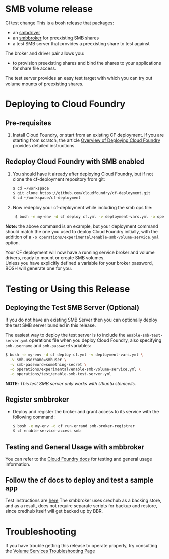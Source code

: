 # SMB volume release
CI test change
This is a bosh release that packages:
- an [smbdriver](https://github.com/cloudfoundry/smbdriver) 
- an [smbbroker](https://github.com/cloudfoundry/smbbroker) for preexisting SMB shares
- a test SMB server that provides a preexisting share to test against

The broker and driver pair allows you:
- to provision preexisting shares and bind the shares to your applications for share file access.

The test server provides an easy test target with which you can try out volume mounts of preexisting shares.

# Deploying to Cloud Foundry

## Pre-requisites

1. Install Cloud Foundry, or start from an existing CF deployment.  If you are starting from scratch, the article 
    [Overview of Deploying Cloud Foundry](https://docs.cloudfoundry.org/deploying/index.html) provides detailed
    instructions.

## Redeploy Cloud Foundry with SMB enabled

1. You should have it already after deploying Cloud Foundry, but if not clone the cf-deployment repository from git:

    ```bash
    $ cd ~/workspace
    $ git clone https://github.com/cloudfoundry/cf-deployment.git
    $ cd ~/workspace/cf-deployment
    ```

2. Now redeploy your cf-deployment while including the smb ops file:
    
   ```bash
    $ bosh -e my-env -d cf deploy cf.yml -v deployment-vars.yml -o operations/experimental/enable-smb-volume-service.yml
    ```
    
**Note:** the above command is an example, but your deployment command should match the one you used to deploy Cloud 
Foundry initially, with the addition of a `-o operations/experimental/enable-smb-volume-service.yml` option.

Your CF deployment will now have a running service broker and volume drivers, ready to mount or create SMB volumes.  
Unless you have explicitly defined a variable for your broker password, BOSH will generate one for you.

# Testing or Using this Release

## Deploying the Test SMB Server (Optional)

If you do not have an existing SMB Server then you can optionally deploy the test SMB server bundled in this release.

The easiest way to deploy the test server is to include the `enable-smb-test-server.yml` operations file when you deploy
Cloud Foundry, also specifying `smb-username` and `smb-password` variables:

   ```bash
   $ bosh -e my-env -d cf deploy cf.yml -v deployment-vars.yml \
     -v smb-username=smbuser \
     -v smb-password=something-secret \
     -o operations/experimental/enable-smb-volume-service.yml \
     -o operations/test/enable-smb-test-server.yml
   ```

**NOTE**: *This test SMB server only works with Ubuntu stemcells.*

## Register smbbroker

* Deploy and register the broker and grant access to its service with the following command:

    ```bash
    $ bosh -e my-env -d cf run-errand smb-broker-registrar
    $ cf enable-service-access smb
    ```

## Testing and General Usage with smbbroker

You can refer to the [Cloud Foundry docs](https://docs.cloudfoundry.org/devguide/services/using-vol-services.html#smb) 
for testing and general usage information.

## Follow the cf docs to deploy and test a sample app

Test instructions are [here](https://docs.cloudfoundry.org/devguide/services/using-vol-services.html#smb-sample)
The smbbroker uses credhub as a backing store, and as a result, does not require separate scripts for backup and restore,
since credhub itself will get backed up by BBR.

# Troubleshooting
If you have trouble getting this release to operate properly, try consulting the 
[Volume Services Troubleshooting Page](https://github.com/cloudfoundry-incubator/volman/blob/master/TROUBLESHOOTING.md)
